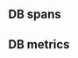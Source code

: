## DB spans

<!-- semconv database.foo.span(full) -->
<!-- endsemconv -->

## DB metrics

<!-- semconv database.foo.duration.metric(metric_table) -->
<!-- endsemconv -->

<!-- semconv database.foo.duration.metric(full) -->
<!-- endsemconv -->
